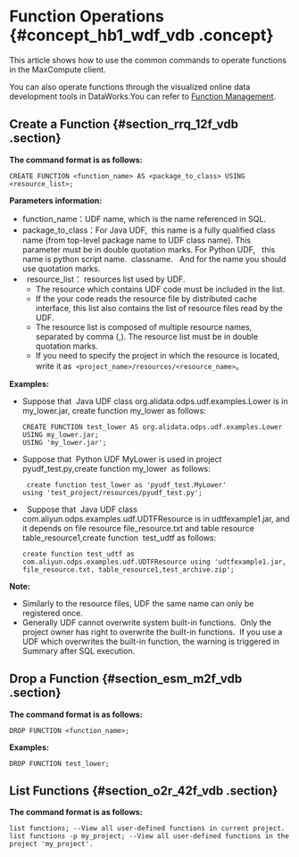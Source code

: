 # Function Operations {#concept_hb1_wdf_vdb .concept}

This article shows how to use the common commands to operate functions in the MaxCompute client. 

You can also operate functions through the visualized online data development tools in DataWorks.You can refer to [Function Management](https://www.alibabacloud.com/help/doc-detail/30278.html).

## Create a Function {#section_rrq_12f_vdb .section}

**The command format is as follows:**

```
CREATE FUNCTION <function_name> AS <package_to_class> USING <resource_list>;
```

**Parameters information:**

-   function\_name：UDF name, which is the name referenced in SQL.
-   package\_to\_class：For Java UDF,  this name is a fully qualified class name \(from top-level package name to UDF class name\). This parameter must be in double quotation marks. For Python UDF,   this name is python script name.  classname.   And for the name you should use quotation marks.
-     resource\_list： resources list used by UDF.
    -   The resource which contains UDF code must be included in the list.
    -   If the your code reads the resource file by distributed cache interface, this list also contains the list of resource files read by the UDF.
    -   The resource list is composed of multiple resource names, separated by comma \(,\). The resource list must be in double quotation marks.
    -   If you need to specify the project in which the resource is located, write it as  `<project_name>/resources/<resource_name>`。

**Examples:**

-   Suppose that  Java UDF class org.alidata.odps.udf.examples.Lower is in my\_lower.jar, create function my\_lower as follows:

    ```
    CREATE FUNCTION test_lower AS org.alidata.odps.udf.examples.Lower USING my_lower.jar;
    USING 'my_lower.jar';
    ```

-   Suppose that  Python UDF MyLower is used in project pyudf\_test.py,create function my\_lower  as follows:

    ```
     create function test_lower as 'pyudf_test.MyLower'
    using 'test_project/resources/pyudf_test.py';
    ```

-     Suppose that  Java UDF class com.aliyun.odps.examples.udf.UDTFResource is in udtfexample1.jar, and it depends on file resource file\_resource.txt and table resource table\_resource1,create function  test\_udtf as follows:

    ```
    create function test_udtf as com.aliyun.odps.examples.udf.UDTFResource using 'udtfexample1.jar, file_resource.txt, table_resource1,test_archive.zip';
    ```


**Note:** 

-   Similarly to the resource files, UDF the same name can only be registered once.
-   Generally UDF cannot overwrite system built-in functions.  Only the project owner has right to overwrite the built-in functions.  If you use a UDF which overwrites the built-in function, the warning is triggered in Summary after SQL execution.

## Drop a Function {#section_esm_m2f_vdb .section}

**The command format is as follows:**

```
DROP FUNCTION <function_name>;
```

**Examples:**

```
DROP FUNCTION test_lower;
```

## List Functions {#section_o2r_42f_vdb .section}

**The command format is as follows:**

```
list functions; --View all user-defined functions in current project.
list functions -p my_project; --View all user-defined functions in the project 'my_project'.
```

